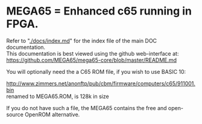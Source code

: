 # MEGA65 = Enhanced c65 running in FPGA.

Refer to "[./docs/index.md](./docs/index.md)" for the index file of the main DOC documentation.  
This documentation is best viewed using the github web-interface at:  
https://github.com/MEGA65/mega65-core/blob/master/README.md

You will optionally need the a C65 ROM file, if you wish to use BASIC 10:

http://www.zimmers.net/anonftp/pub/cbm/firmware/computers/c65/911001.bin  
renamed to MEGA65.ROM, is 128k in size

If you do not have such a file, the MEGA65 contains the free and open-source
OpenROM alternative.
